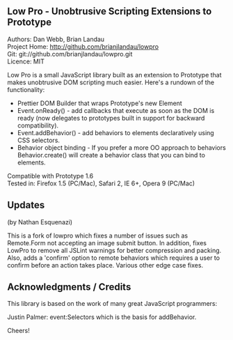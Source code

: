 Low Pro - Unobtrusive Scripting Extensions to Prototype
-------------------------------------------------------

Authors: Dan Webb, Brian Landau  
Project Home: http://github.com/brianjlandau/lowpro  
Git: git://github.com/brianjlandau/lowpro.git  
Licence: MIT

Low Pro is a small JavaScript library built as an extension to Prototype that makes unobtrusive DOM scripting much easier.  Here's a rundown of the functionality:

* Prettier DOM Builder that wraps Prototype's new Element
* Event.onReady() - add callbacks that execute as soon as the DOM is ready (now delegates to prototypes built in support for backward compatibility).
* Event.addBehavior() - add behaviors to elements declaratively using CSS selectors.
* Behavior object binding - If you prefer a more OO approach to behaviors Behavior.create() will create a behavior class that you can bind to elements.

Compatible with Prototype 1.6  
Tested in: Firefox 1.5 (PC/Mac), Safari 2, IE 6+, Opera 9 (PC/Mac)


Updates
-------------------------

(by Nathan Esquenazi)

This is a fork of lowpro which fixes a number of issues such as Remote.Form not accepting an image submit button. In addition, fixes LowPro to remove all JSLint warnings for better compression and packing. Also, adds a 'confirm' option to remote behaviors which requires a user to confirm before an action takes place. Various other edge case fixes.

Acknowledgments / Credits
-------------------------

This library is based on the work of many great JavaScript programmers:

Justin Palmer: event:Selectors which is the basis for addBehavior.

Cheers!
